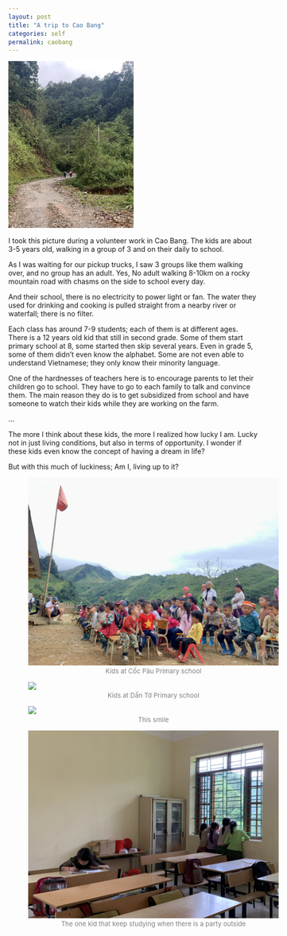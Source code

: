 ```yaml
---
layout: post
title: "A trip to Cao Bang"
categories: self
permalink: caobang
---
```

<img src="/assets/img/posts/walking_kids.jpeg" class="img-center" style="width:50%"/>

I took this picture during a volunteer work in Cao Bang. The kids are about 3-5 years old, walking in a group of 3 and on their daily to school. 

As I was waiting for our pickup trucks, I saw 3 groups like them walking over, and no group has an adult. 
Yes, No adult walking 8-10km on a rocky mountain road with chasms on the side to school every day.

And their school, there is no electricity to power light or fan. 
The water they used for drinking and cooking is pulled straight from a nearby river or waterfall; there is no filter.


Each class has around 7-9 students; each of them is at different ages. 
There is a 12 years old kid that still in second grade. Some of them start primary school at 8, some started then skip several years. 
Even in grade 5, some of them didn’t even know the alphabet. 
Some are not even able to understand Vietnamese; they only know their minority language.

One of the hardnesses of teachers here is to encourage parents to let their children go to school. 
They have to go to each family to talk and convince them.
The main reason they do is to get subsidized from school and have someone to watch their kids while they are working on the farm.

…

The more I think about these kids, the more I realized how lucky I am. 
Lucky not in just living conditions, but also in terms of opportunity. 
I wonder if these kids even know the concept of having a dream in life?

But with this much of luckiness; Am I, living up to it?

<figure style="width:100%" class="img-center">
    <img src="/assets/img/posts/kids_at_coc_pau.jpeg" />
    <figcaption style='text-align:center; font-size:13px; color:gray;'>Kids at Cốc Pàu Primary school</figcaption>
</figure>

<figure style="width:100%" class="img-center">
    <img src="/assets/img/posts/kids_at_dan_to.jpg" />
    <figcaption style='text-align:center; font-size:13px; color:gray;'>Kids at Dẩn Tờ Primary school</figcaption>
</figure>

<figure style="width:100%" class="img-center">
    <img src="/assets/img/posts/smiling_kid.jpeg" />
    <figcaption style='text-align:center; font-size:13px; color:gray;'>This smile</figcaption>
</figure>

<figure style="width:100%" class="img-center">
    <img src="/assets/img/posts/learning_kid.jpeg" />
    <figcaption style='text-align:center; font-size:13px; color:gray;'>The one kid that keep studying when there is a party outside</figcaption>
</figure>

